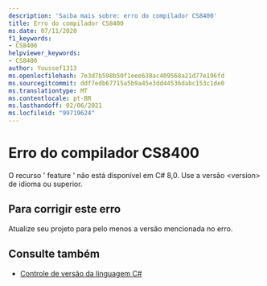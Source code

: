 ```yaml
---
description: 'Saiba mais sobre: erro do compilador CS8400'
title: Erro do compilador CS8400
ms.date: 07/11/2020
f1_keywords:
- CS8400
helpviewer_keywords:
- CS8400
author: Youssef1313
ms.openlocfilehash: 7e3d7b598b50f1eee638ac409568a21d77e196fd
ms.sourcegitcommit: ddf7edb67715a5b9a45e3dd44536dabc153c1de0
ms.translationtype: MT
ms.contentlocale: pt-BR
ms.lasthandoff: 02/06/2021
ms.locfileid: "99719624"
---
```

# <a name="compiler-error-cs8400"></a>Erro do compilador CS8400

O recurso ' feature ' não está disponível em C# 8,0. Use a versão \<version> de idioma ou superior.

## <a name="to-correct-this-error"></a>Para corrigir este erro

Atualize seu projeto para pelo menos a versão mencionada no erro.

## <a name="see-also"></a>Consulte também

- [Controle de versão da linguagem C#](../configure-language-version.md)
